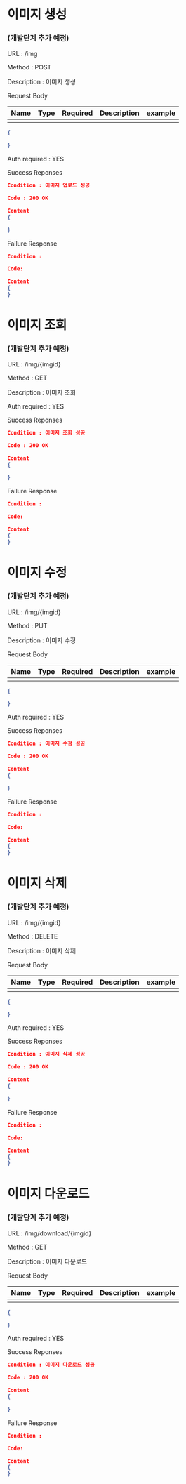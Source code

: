 # 이미지 생성

### (개발단계 추가 예정)

URL : /img

Method : POST

Description : 이미지 생성

Request Body 

| Name | Type | Required | Description | example |
| --- | --- | --- | --- | --- |
|  |  |  |  |  |

```json
{

}
```

Auth required : YES

Success Reponses

```json
Condition : 이미지 업로드 성공

Code : 200 OK

Content
{

}
```

Failure Response

```json
Condition : 

Code: 

Content
{
}
```

# 이미지 조회

### (개발단계 추가 예정)

URL : /img/{imgid}

Method : GET

Description : 이미지 조회

Auth required : YES

Success Reponses

```json
Condition : 이미지 조회 성공

Code : 200 OK

Content
{

}
```

Failure Response

```json
Condition : 

Code: 

Content
{
}
```

# 이미지 수정

### (개발단계 추가 예정)

URL : /img/{imgid}

Method : PUT

Description : 이미지 수정

Request Body 

| Name | Type | Required | Description | example |
| --- | --- | --- | --- | --- |
|  |  |  |  |  |

```json
{

}
```

Auth required : YES

Success Reponses

```json
Condition : 이미지 수정 성공

Code : 200 OK

Content
{

}
```

Failure Response

```json
Condition : 

Code: 

Content
{
}
```

# 이미지 삭제

### (개발단계 추가 예정)

URL : /img/{imgid}

Method : DELETE

Description : 이미지 삭제

Request Body 

| Name | Type | Required | Description | example |
| --- | --- | --- | --- | --- |
|  |  |  |  |  |

```json
{

}
```

Auth required : YES

Success Reponses

```json
Condition : 이미지 삭제 성공

Code : 200 OK

Content
{

}
```

Failure Response

```json
Condition : 

Code: 

Content
{
}
```

# 이미지 다운로드

### (개발단계 추가 예정)

URL : /img/download/{imgid}

Method : GET

Description : 이미지 다운로드

Request Body 

| Name | Type | Required | Description | example |
| --- | --- | --- | --- | --- |
|  |  |  |  |  |

```json
{

}
```

Auth required : YES

Success Reponses

```json
Condition : 이미지 다운로드 성공

Code : 200 OK

Content
{

}
```

Failure Response

```json
Condition : 

Code: 

Content
{
}
```